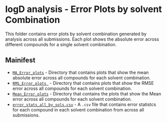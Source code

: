 # logD analysis - Error Plots by solvent Combination
This folder contains error plots by solvent combination generated by analysis across all submissions. Each plot shows the absolute error across different compounds for a single solvent combination.

## Mainifest

- [`MA_Error_plots`](MA_Error_plots/) - Directory that contains plots that show the mean absolute error across all compounds for each solvent combination.
- [`RMS_Error_plots `](RMS_Error_plots/) - Directory that contains plots that show the RMSE error across all compounds for each solvent combination.
- [`Mean_Error_plots`](Mean_Error_plots/) - Directory that contains the plots that show the Mean error across all compounds for each solvent combination.
- [`error_stats_all_by_sols.csv`](error_stats_all_by_sols.csv) - A `.csv` file that contains error statistcs for each compound in each solvent combination from across all submissions.